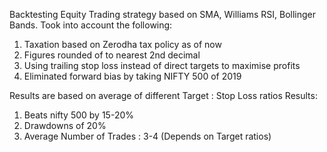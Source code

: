 Backtesting Equity Trading strategy based on SMA, Williams RSI, Bollinger Bands.
Took into account the following: 
1. Taxation based on Zerodha tax policy as of now
2. Figures rounded of to nearest 2nd decimal
3. Using trailing stop loss instead of direct targets to maximise profits
4. Eliminated forward bias by taking NIFTY 500 of 2019

Results are based on average of different Target : Stop Loss ratios
Results:
1. Beats nifty 500 by 15-20%
2. Drawdowns of 20%
3. Average Number of Trades : 3-4 (Depends on Target ratios)
